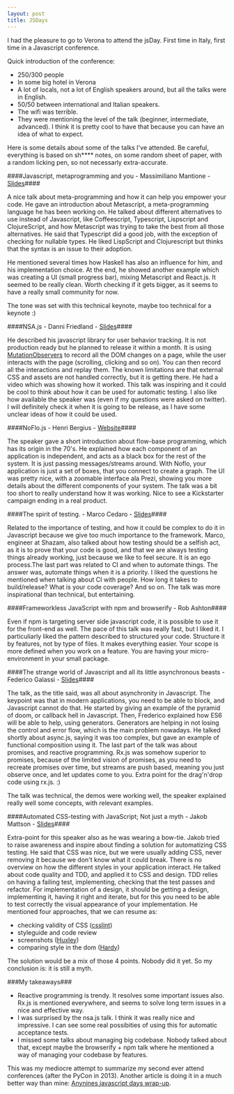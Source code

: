 ```yaml
---
layout: post
title: JSDays
---
```


I had the pleasure to go to Verona to attend the jsDay. First time in Italy, first time in a Javascript conference.

Quick introduction of the conference:

 - 250/300 people
 - In some big hotel in Verona
 - A lot of locals, not a lot of English speakers around, but all the talks were in English.
 - 50/50 between international and Italian speakers.
 - The wifi was terrible.
 - They were mentioning the level of the talk (beginner, intermediate, advanced). I think it is pretty cool to have that because you can have an idea of what to expect.


Here is some details about some of the talks I've attended.
Be careful, everything is based on sh**** notes, on some random sheet of paper, with a random licking pen, so not necessarly extra-accurate.

####Javascript, metaprogramming and you - Massimiliano Mantione - [Slides](http://massimiliano-mantione.github.io/talks/JsDay2014/MetascriptKeynote/GHP/#/)####

A nice talk about meta-programming and how it can help you empower your code. He gave an introduction about Metascript, a meta-programming language he has been working on.
He talked about different alternatives to use instead of Javascript, like Coffeescript, Typescript, Lispscript and ClojureScript, and how Metascript was trying to take the best from all those alternatives.
He said that Typescript did a good job, with the exception of checking for nullable types.
He liked LispScript and Clojurescript but thinks that the syntax is an issue to their adoption.

He mentioned several times how Haskell has also an influence for him, and his implementation choice.
At the end, he showed another example which was creating a UI (small progress bar), mixing Metascript and React.js.
It seemed to be really clean. Worth checking if it gets bigger, as it seems to have a really small community for now.

The tone was set with this technical keynote, maybe too technical for a keynote :)


####NSA.js - Danni Friedland - [Slides](http://www.slideshare.net/DanniFriedland/nsajs)####

He described his javascript library for user behavior tracking. It is not production ready but he planned to release it within a month.
It is using [MutationObservers](https://developer.mozilla.org/en/docs/Web/API/MutationObserver) to record all the DOM changes on a page, while the user interacts with the page (scrolling, clicking and so on). You can then record all the interactions and replay them.
The known limitations are that external CSS and assets are not handled correctly, but it is getting there. He had a video which was showing how it worked. This talk was inspiring and it could be cool to think about how it can be used for automatic testing. I also like how available the speaker was (even if my questions were asked on twitter). I will definitely check it when it is going to be release, as I have some unclear ideas of how it could be used.


####NoFlo.js - Henri Bergius - [Website](http://noflojs.org/)####

The speaker gave a short introduction about flow-base programming, which has its origin in the 70's. He explained how each component of an application is independent, and acts as a black box for the rest of the system. It is just passing messages/streams around. With Noflo, your application is just a set of boxes, that you connect to create a graph. The UI was pretty nice, with a zoomable interface ala Prezi, showing you more details about the different components of your system.
The talk was a bit too short to really understand how it was working. Nice to see a Kickstarter campaign ending in a real product.


####The spirit of testing. - Marco Cedaro - [Slides](https://speakerdeck.com/cedmax/the-spirit-of-testing-jsday)####

Related to the importance of testing, and how it could be complex to do it in Javascript because we give too much importance to the framework.
Marco, engineer at Shazam, also talked about how testing should be a selfish act, as it is to prove that your code is good, and that we are always testing things already working, just because we like to feel secure. It is an ego process.The last part was related to CI and when to automate things. The answer was, automate things when it is a priority. I liked the questions he mentioned when talking about CI with people. How long it takes to build/release? What is your code coverage? And so on.
The talk was more inspirational than technical, but entertaining.


####Frameworkless JavaScript with npm and browserify - Rob Ashton####

Even if npm is targeting server side javascript code, it is possible to use it for the front-end as well.
The pace of this talk was really fast, but I liked it. I particuliarly liked the pattern described to structured your code.
Structure it by features, not by type of files. It makes everything easier. Your scope is more defined when you work on a feature. You are having your micro-environment in your small package.




####The strange world of Javascript and all its little asynchronous beasts - Federico Galassi  - [Slides](http://www.slideshare.net/fgalassi/the-strange-world-of-javascript-and-all-its-little-asynchronous-beasts)####

The talk, as the title said, was all about asynchronity in Javascript. The keypoint was that in modern applications, you need to be able to block, and Javascript cannot do that. He started by giving an example of the pyramid of doom, or callback hell in Javascript. Then, Frederico explained how ES6 will be able to help, using generators. Generators are helping in not losing the control and error flow, which is the main problem nowadays. He talked shortly about async.js, saying it was too complex, but gave an example of functional composition using it. The last part of the talk was about promises, and reactive programming. Rx.js was somehow superior to promises, because of the limited vision of promises, as you need to recreate promises over time, but streams are push based, meaning you just observe once, and let updates come to you. Extra point for the drag'n'drop code using rx.js. :)

The talk was technical, the demos were working well, the speaker explained really well some concepts, with relevant examples.


####Automated CSS-testing with JavaScript; Not just a myth - Jakob Mattson - [Slides](https://speakerdeck.com/jakobmattsson/automated-css-testing-not-just-a-myth)####

Extra-point for this speaker also as he was wearing a bow-tie.
Jakob tried to raise awareness and inspire about finding a solution for automatizing CSS testing. He said that CSS was nice, but we were usually adding CSS, never removing it because we don't know what it could break. There is no overview on how the different styles in your application interact.
He talked about code quality and TDD, and applied it to CSS and design. TDD relies on having a failing test, implementing, checking that the test passes and refactor. For implementation of a design, it should be getting a design, implementing it, having it right and iterate, but for this you need to be able to test correctly the visual appearance of your implementation. He mentioned four approaches, that we can resume as:

 - checking validity of CSS ([csslint](http://csslint.net/))
 - styleguide and code review
 - screenshots ([Huxley](https://github.com/facebook/huxley))
 - comparing style in the dom ([Hardy](http://hardy.io/))

The solution would be a mix of those 4 points. Nobody did it yet. So my conclusion is: it is still a myth.




###My takeaways###

- Reactive programming is trendy. It resolves some important issues also. Rx.js is mentioned everywhere, and seems to solve
long term issues in a nice and effective way.
- I was surprised by the nsa.js talk. I think it was really nice and impressive. I can see some real possibities of using this for automatic
acceptance tests.
- I missed some talks about managing big codebase. Nobody talked about that, except maybe the browserify + npm talk where he mentioned a way of managing your codebase by features.


This was my mediocre attempt to summarize my second ever attend conferences (after the PyCon in 2013). Another article is doing it in a much better way than mine: [Anynines javascript days wrap-up](http://blog.anynines.com/javascript-days/).
